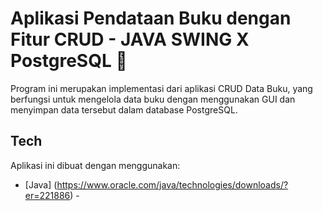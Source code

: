 # Aplikasi Pendataan Buku dengan Fitur CRUD - JAVA SWING X PostgreSQL 🚀
Program ini merupakan implementasi dari aplikasi CRUD Data Buku, yang berfungsi untuk mengelola data buku dengan menggunakan GUI dan menyimpan data tersebut dalam database PostgreSQL.
## Tech
Aplikasi ini dibuat dengan menggunakan:
- [Java] (https://www.oracle.com/java/technologies/downloads/?er=221886) -
